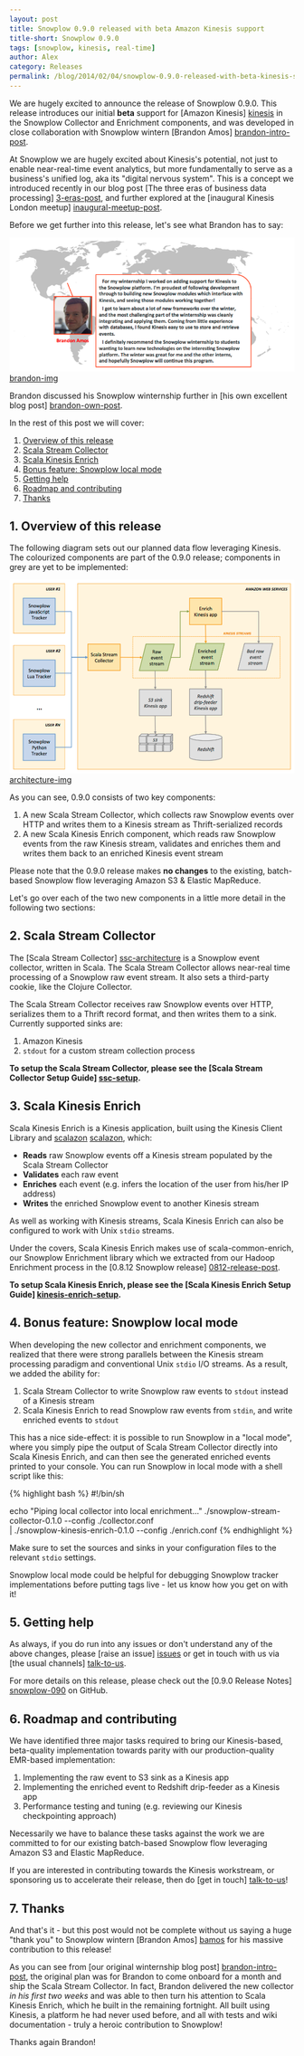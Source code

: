 ```yaml
---
layout: post
title: Snowplow 0.9.0 released with beta Amazon Kinesis support
title-short: Snowplow 0.9.0
tags: [snowplow, kinesis, real-time]
author: Alex
category: Releases
permalink: /blog/2014/02/04/snowplow-0.9.0-released-with-beta-kinesis-support/
---
```


We are hugely excited to announce the release of Snowplow 0.9.0. This release introduces our initial **beta** support for [Amazon Kinesis] [kinesis] in the Snowplow Collector and Enrichment components, and was developed in close collaboration with Snowplow wintern [Brandon Amos] [brandon-intro-post].

At Snowplow we are hugely excited about Kinesis's potential, not just to enable near-real-time event analytics, but more fundamentally to serve as a business's unified log, aka its "digital nervous system". This is a concept we introduced recently in our blog post [The three eras of business data processing] [3-eras-post], and further explored at the [inaugural Kinesis London meetup] [inaugural-meetup-post].

Before we get further into this release, let's see what Brandon has to say:

![brandon-img] [brandon-img]

Brandon discussed his Snowplow winternship further in [his own excellent blog post] [brandon-own-post].

In the rest of this post we will cover:

1. [Overview of this release](/blog/2014/02/04/snowplow-0.9.0-released-with-beta-kinesis-support/#overview)
2. [Scala Stream Collector](/blog/2014/02/04/snowplow-0.9.0-released-with-beta-kinesis-support/#stream-collector)
3. [Scala Kinesis Enrich](/blog/2014/02/04/snowplow-0.9.0-released-with-beta-kinesis-support/#kinesis-enrich)
4. [Bonus feature: Snowplow local mode](/blog/2014/02/04/snowplow-0.9.0-released-with-beta-kinesis-support/#local-mode)
5. [Getting help](/blog/2014/02/04/snowplow-0.9.0-released-with-beta-kinesis-support/#help)
6. [Roadmap and contributing](/blog/2014/02/04/snowplow-0.9.0-released-with-beta-kinesis-support/#roadmap-contrib)
7. [Thanks](/blog/2014/02/04/snowplow-0.9.0-released-with-beta-kinesis-support/#thanks)

<!--more-->

<div class="html">
<h2><a name="overview">1. Overview of this release</a></h2>
</div>

The following diagram sets out our planned data flow leveraging Kinesis. The colourized components are part of the 0.9.0 release; components in grey are yet to be implemented:

![architecture-img] [architecture-img]

As you can see, 0.9.0 consists of two key components:

1. A new Scala Stream Collector, which collects raw Snowplow events over HTTP and writes them to a Kinesis stream as Thrift-serialized records
2. A new Scala Kinesis Enrich component, which reads raw Snowplow events from the raw Kinesis stream, validates and enriches them and writes them back to an enriched Kinesis event stream

Please note that the 0.9.0 release makes **no changes** to the existing, batch-based Snowplow flow leveraging Amazon S3 & Elastic MapReduce.

Let's go over each of the two new components in a little more detail in the following two sections:

<div class="html">
<h2><a name="stream-collector">2. Scala Stream Collector</a></h2>
</div>

The [Scala Stream Collector] [ssc-architecture] is a Snowplow event collector, written in Scala. The Scala Stream Collector allows near-real time processing of a Snowplow raw event stream. It also sets a third-party cookie, like the Clojure Collector.

The Scala Stream Collector receives raw Snowplow events over HTTP, serializes them to a Thrift record format, and then writes them to a sink. Currently supported sinks are:

1. Amazon Kinesis
2. `stdout` for a custom stream collection process

**To setup the Scala Stream Collector, please see the [Scala Stream Collector Setup Guide] [ssc-setup].**

<div class="html">
<h2><a name="kinesis-enrich">3. Scala Kinesis Enrich</a></h2>
</div>

Scala Kinesis Enrich is a Kinesis application, built using the Kinesis Client Library and [scalazon] [scalazon], which:

* **Reads** raw Snowplow events off a Kinesis stream populated by the Scala Stream Collector
* **Validates** each raw event
* **Enriches** each event (e.g. infers the location of the user from his/her IP address)
* **Writes** the enriched Snowplow event to another Kinesis stream

As well as working with Kinesis streams, Scala Kinesis Enrich can also be configured to work with Unix `stdio` streams.

Under the covers, Scala Kinesis Enrich makes use of scala-common-enrich, our Snowplow Enrichment library which we extracted from our Hadoop Enrichment process in the [0.8.12 Snowplow release] [0812-release-post].

**To setup Scala Kinesis Enrich, please see the [Scala Kinesis Enrich Setup Guide] [kinesis-enrich-setup].**

<div class="html">
<h2><a name="local-mode">4. Bonus feature: Snowplow local mode</a></h2>
</div>

When developing the new collector and enrichment components, we realized that there were strong parallels between the Kinesis stream processing paradigm and conventional Unix `stdio` I/O streams. As a result, we added the ability for:

1. Scala Stream Collector to write Snowplow raw events to `stdout` instead of a Kinesis stream
2. Scala Kinesis Enrich to read Snowplow raw events from `stdin`, and write enriched events to `stdout`

This has a nice side-effect: it is possible to run Snowplow in a "local mode", where you simply pipe the output of Scala Stream Collector directly into Scala Kinesis Enrich, and can then see the generated enriched events printed to your console. You can run Snowplow in local mode with a shell script like this:

{% highlight bash %}
#!/bin/sh

echo "Piping local collector into local enrichment..."
./snowplow-stream-collector-0.1.0 --config ./collector.conf \
| ./snowplow-kinesis-enrich-0.1.0 --config ./enrich.conf
{% endhighlight %}

Make sure to set the sources and sinks in your configuration files to the relevant `stdio` settings.

Snowplow local mode could be helpful for debugging Snowplow tracker implementations before putting tags live - let us know how you get on with it!

<div class="html">
<h2><a name="getting-help">5. Getting help</a></h2>
</div>

As always, if you do run into any issues or don't understand any of the above changes, please [raise an issue] [issues] or get in touch with us via [the usual channels] [talk-to-us].

For more details on this release, please check out the [0.9.0 Release Notes] [snowplow-090] on GitHub.

<div class="html">
<h2><a name="roadmap-contrib">6. Roadmap and contributing</a></h2>
</div>

We have identified three major tasks required to bring our Kinesis-based, beta-quality implementation towards parity with our production-quality EMR-based implementation:

1. Implementing the raw event to S3 sink as a Kinesis app
2. Implementing the enriched event to Redshift drip-feeder as a Kinesis app
3. Performance testing and tuning (e.g. reviewing our Kinesis checkpointing approach)

Necessarily we have to balance these tasks against the work we are committed to for our existing batch-based Snowplow flow leveraging Amazon S3 and Elastic MapReduce.

If you are interested in contributing towards the Kinesis workstream, or sponsoring us to accelerate their release, then do [get in touch] [talk-to-us]!

<div class="html">
<h2><a name="overview">7. Thanks</a></h2>
</div>

And that's it - but this post would not be complete without us saying a huge "thank you" to Snowplow wintern [Brandon Amos] [bamos] for his massive contribution to this release!

As you can see from [our original winternship blog post] [brandon-intro-post], the original plan was for Brandon to come onboard for a month and ship the Scala Stream Collector. In fact, Brandon delivered the new collector _in his first two weeks_ and was able to then turn his attention to Scala Kinesis Enrich, which he built in the remaining fortnight. All built using Kinesis, a platform he had never used before, and all with tests and wiki documentation - truly a heroic contribution to Snowplow!

Thanks again Brandon!

[kinesis]: http://aws.amazon.com/kinesis/

[brandon-intro-post]: /blog/2013/12/20/introducing-our-snowplow-winterns/
[3-eras-post]: /blog/2014/01/20/the-three-eras-of-business-data-processing/
[inaugural-meetup-post]: /blog/2014/01/30/inaugural-amazon-kinesis-meetup/
[brandon-own-post]: http://bamos.github.io/2014/01/20/snowplow/

[brandon-img]: /assets/img/blog/2014/02/brandon-kinesis.png
[bamos]: https://github.com/bamos

[architecture-img]: /assets/img/blog/2014/02/090-kinesis-architecture.png

[ssc-architecture]: https://github.com/snowplow/snowplow/wiki/Scala-Stream-Collector
[ssc-setup]: https://github.com/snowplow/snowplow/wiki/Setting-up-the-Scala-stream-Collector

[kinesis-enrich-architecture]: https://github.com/snowplow/snowplow/wiki/Scala-Kinesis-Enrich
[kinesis-enrich-setup]: https://github.com/snowplow/snowplow/wiki/setting-up-scala-kinesis-enrich
[scalazon]: https://github.com/cloudify/scalazon
[0812-release-post]: /blog/2014/01/07/snowplow-0.8.12-released-with-scalding-enrichment-improvements/

[issues]: https://github.com/snowplow/snowplow/issues
[talk-to-us]: https://github.com/snowplow/snowplow/wiki/Talk-to-us
[snowplow-090]: https://github.com/snowplow/snowplow/releases/0.9.0
